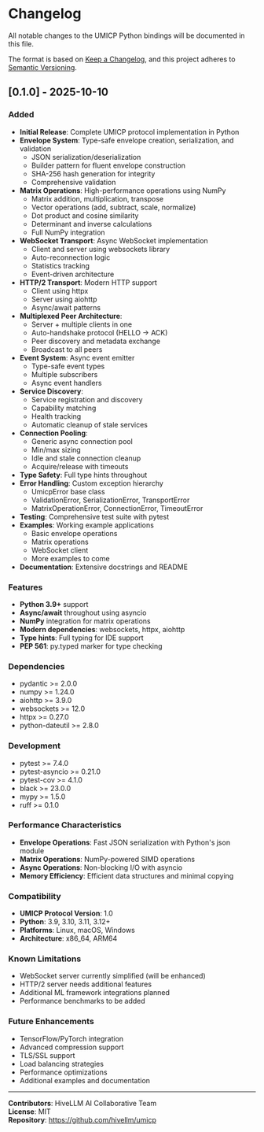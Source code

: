 # Changelog

All notable changes to the UMICP Python bindings will be documented in this file.

The format is based on [Keep a Changelog](https://keepachangelog.com/en/1.0.0/),
and this project adheres to [Semantic Versioning](https://semver.org/spec/v2.0.0.html).

## [0.1.0] - 2025-10-10

### Added
- **Initial Release**: Complete UMICP protocol implementation in Python
- **Envelope System**: Type-safe envelope creation, serialization, and validation
  - JSON serialization/deserialization
  - Builder pattern for fluent envelope construction
  - SHA-256 hash generation for integrity
  - Comprehensive validation
- **Matrix Operations**: High-performance operations using NumPy
  - Matrix addition, multiplication, transpose
  - Vector operations (add, subtract, scale, normalize)
  - Dot product and cosine similarity
  - Determinant and inverse calculations
  - Full NumPy integration
- **WebSocket Transport**: Async WebSocket implementation
  - Client and server using websockets library
  - Auto-reconnection logic
  - Statistics tracking
  - Event-driven architecture
- **HTTP/2 Transport**: Modern HTTP support
  - Client using httpx
  - Server using aiohttp
  - Async/await patterns
- **Multiplexed Peer Architecture**:
  - Server + multiple clients in one
  - Auto-handshake protocol (HELLO → ACK)
  - Peer discovery and metadata exchange
  - Broadcast to all peers
- **Event System**: Async event emitter
  - Type-safe event types
  - Multiple subscribers
  - Async event handlers
- **Service Discovery**:
  - Service registration and discovery
  - Capability matching
  - Health tracking
  - Automatic cleanup of stale services
- **Connection Pooling**:
  - Generic async connection pool
  - Min/max sizing
  - Idle and stale connection cleanup
  - Acquire/release with timeouts
- **Type Safety**: Full type hints throughout
- **Error Handling**: Custom exception hierarchy
  - UmicpError base class
  - ValidationError, SerializationError, TransportError
  - MatrixOperationError, ConnectionError, TimeoutError
- **Testing**: Comprehensive test suite with pytest
- **Examples**: Working example applications
  - Basic envelope operations
  - Matrix operations
  - WebSocket client
  - More examples to come
- **Documentation**: Extensive docstrings and README

### Features
- **Python 3.9+** support
- **Async/await** throughout using asyncio
- **NumPy** integration for matrix operations
- **Modern dependencies**: websockets, httpx, aiohttp
- **Type hints**: Full typing for IDE support
- **PEP 561**: py.typed marker for type checking

### Dependencies
- pydantic >= 2.0.0
- numpy >= 1.24.0
- aiohttp >= 3.9.0
- websockets >= 12.0
- httpx >= 0.27.0
- python-dateutil >= 2.8.0

### Development
- pytest >= 7.4.0
- pytest-asyncio >= 0.21.0
- pytest-cov >= 4.1.0
- black >= 23.0.0
- mypy >= 1.5.0
- ruff >= 0.1.0

### Performance Characteristics
- **Envelope Operations**: Fast JSON serialization with Python's json module
- **Matrix Operations**: NumPy-powered SIMD operations
- **Async Operations**: Non-blocking I/O with asyncio
- **Memory Efficiency**: Efficient data structures and minimal copying

### Compatibility
- **UMICP Protocol Version**: 1.0
- **Python**: 3.9, 3.10, 3.11, 3.12+
- **Platforms**: Linux, macOS, Windows
- **Architecture**: x86_64, ARM64

### Known Limitations
- WebSocket server currently simplified (will be enhanced)
- HTTP/2 server needs additional features
- Additional ML framework integrations planned
- Performance benchmarks to be added

### Future Enhancements
- TensorFlow/PyTorch integration
- Advanced compression support
- TLS/SSL support
- Load balancing strategies
- Performance optimizations
- Additional examples and documentation

---

**Contributors**: HiveLLM AI Collaborative Team  
**License**: MIT  
**Repository**: https://github.com/hivellm/umicp

